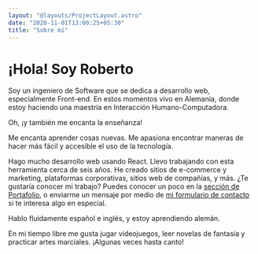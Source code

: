 ```yaml
---
layout: "@layouts/ProjectLayout.astro"
date: "2020-11-01T13:00:25+05:30"
title: "Sobre mí"
---
```


# ¡Hola! Soy Roberto 

Soy un ingeniero de Software que se dedica a desarrollo web, especialmente Front-end. En estos momentos vivo en Alemania, donde estoy haciendo una maestría en Interacción Humano-Computadora.

Oh, ¡y también me encanta la enseñanza!

Me encanta aprender cosas nuevas. Me apasiona encontrar maneras de hacer más fácil y accesible el uso de la tecnología.

Hago mucho desarrollo web usando React. Llevo trabajando con esta herramienta cerca de seis años. He creado sitios de e-commerce y marketing, plataformas corporativas, sitios web de compañías, y más. ¿Te gustaría conocer mi trabajo? Puedes conocer un poco en la [sección de Portafolio](/es/portfolio), o enviarme un mensaje por medio de [mi formulario de contacto](/es/contact) si te interesa algo en especial.

Hablo fluidamente español e inglés, y estoy aprendiendo alemán.

En mi tiempo libre me gusta jugar videojuegos, leer novelas de fantasía y practicar artes marciales. ¡Algunas veces hasta canto!

